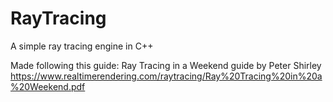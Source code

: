 # RayTracing
A simple ray tracing engine in C++

Made following this guide:
Ray Tracing in a Weekend guide by Peter Shirley https://www.realtimerendering.com/raytracing/Ray%20Tracing%20in%20a%20Weekend.pdf

